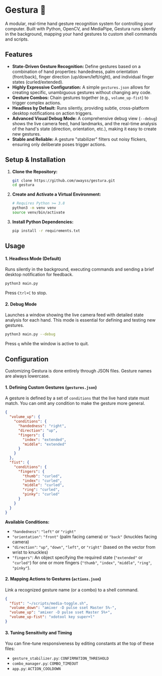 # Gestura 🤌

A modular, real-time hand gesture recognition system for controlling your computer. Built with Python, OpenCV, and MediaPipe, Gestura runs silently in the background, mapping your hand gestures to custom shell commands and scripts.

## Features

- **State-Driven Gesture Recognition:** Define gestures based on a combination of hand properties: handedness, palm orientation (front/back), finger direction (up/down/left/right), and individual finger states (curled/extended).
- **Highly Expressive Configuration:** A simple `gestures.json` allows for creating specific, unambiguous gestures without changing any code.
- **Gesture Combos:** Chain gestures together (e.g., `volume_up-fist`) to trigger complex actions.
- **Headless by Default:** Runs silently, providing subtle, cross-platform desktop notifications on action triggers.
- **Advanced Visual Debug Mode:** A comprehensive debug view (`--debug`) shows the live camera feed, hand landmarks, and the real-time analysis of the hand's state (direction, orientation, etc.), making it easy to create new gestures.
- **Stable and Reliable:** A gesture "stabilizer" filters out noisy flickers, ensuring only deliberate poses trigger actions.

## Setup & Installation

1.  **Clone the Repository:**

    ```bash
    git clone https://github.com/uwayss/gestura.git
    cd gestura
    ```

2.  **Create and Activate a Virtual Environment:**

    ```bash
    # Requires Python >= 3.8
    python3 -m venv venv
    source venv/bin/activate
    ```

3.  **Install Python Dependencies:**
    ```bash
    pip install -r requirements.txt
    ```

## Usage

#### 1. Headless Mode (Default)

Runs silently in the background, executing commands and sending a brief desktop notification for feedback.

```bash
python3 main.py
```

Press `Ctrl+C` to stop.

#### 2. Debug Mode

Launches a window showing the live camera feed with detailed state analysis for each hand. This mode is essential for defining and testing new gestures.

```bash
python3 main.py --debug
```

Press `q` while the window is active to quit.

## Configuration

Customizing Gestura is done entirely through JSON files. Gesture names are always lowercase.

#### 1. Defining Custom Gestures (`gestures.json`)

A gesture is defined by a set of `conditions` that the live hand state must match. You can omit any condition to make the gesture more general.

```json
{
  "volume_up": {
    "conditions": {
      "handedness": "right",
      "direction": "up",
      "fingers": {
        "index": "extended",
        "middle": "extended"
      }
    }
  },
  "fist": {
    "conditions": {
      "fingers": {
        "thumb": "curled",
        "index": "curled",
        "middle": "curled",
        "ring": "curled",
        "pinky": "curled"
      }
    }
  }
}
```

**Available Conditions:**

- `"handedness"`: `"left"` or `"right"`
- `"orientation"`: `"front"` (palm facing camera) or `"back"` (knuckles facing camera)
- `"direction"`: `"up"`, `"down"`, `"left"`, or `"right"` (based on the vector from wrist to knuckles)
- `"fingers"`: An object specifying the required state (`"extended"` or `"curled"`) for one or more fingers (`"thumb"`, `"index"`, `"middle"`, `"ring"`, `"pinky"`).

#### 2. Mapping Actions to Gestures (`actions.json`)

Link a recognized gesture name (or a combo) to a shell command.

```json
{
  "fist": "~/scripts/media-toggle.sh",
  "volume_down": "amixer -D pulse sset Master 5%-",
  "volume_up": "amixer -D pulse sset Master 5%+",
  "volume_up-fist": "xdotool key super+l"
}
```

#### 3. Tuning Sensitivity and Timing

You can fine-tune responsiveness by editing constants at the top of these files:

- `gesture_stabilizer.py`: `CONFIRMATION_THRESHOLD`
- `combo_manager.py`: `COMBO_TIMEOUT`
- `app.py`: `ACTION_COOLDOWN`
